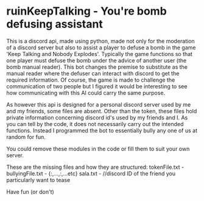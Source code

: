 # ruinKeepTalking - You're bomb defusing assistant
This is a discord api, made using python, made not only for the moderation of a discord server but also to assist a player to defuse a bomb in the game 'Keep Talking and Nobody Explodes'.
Typically the game functions so that one player must defuse the bomb under the advice of another user (the bomb manual reader). 
This bot changes the premise to substitute as the manual reader where the defuser can interact with discord to get the required information. 
Of course, the game is made to challenge the communication of two people but I figured it would be interesting to see how communicating with this AI could carry the same purpose.

As however this api is designed for a personal discord server used by me and my friends, some files are absent. 
Other than the token, these files hold private information concerning discord id's used by my friends and I. As you can tell by the code, it does not necessarily carry out the intended functions.
Instead I programmed the bot to essentially bully any one of us at random for fun.

You could remove these modules in the code or fill them to suit your own server.

These are the missing files and how they are structured:
tokenFile.txt - <discordAPIToken>
bullyingFile.txt - {<discordID>:<message1>,<message2>...,<discordID>:<message1>,<message2>...etc}
sala.txt - <discordID> //discord ID of the friend you particularly want to tease

Have fun (or don't)
